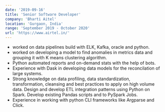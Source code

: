 ```yaml
---
date: '2019-09-16'
title: 'Senior Software Developer'
company: 'Bharti Aitel'
location: 'Gurgaon, India'
range: 'September 2019 - October 2020'
url: 'https://www.airtel.in/'
---
```


- worked on data pipelines build with ELK, Kafka, oracle and python.
- worked on developing a model to find anomalies in metrics data and grouping it with K means clustering algorithm.
- Python automated reports and on-demand stats with the help of bots.
- Experience with Dask in developing data models for the reconcilation of large systems.
- Strong knowledge on data profiling, data standardization, transformation, cleansing and best practices to apply on high volume data. Design and develop ETL integration patterns using Python on Spark. Develop existing Pandas scripts and to PySpark Jobs.
- Experience in working with python CLI frameworks like Argparse and Click.
